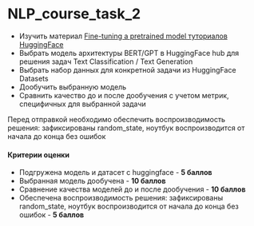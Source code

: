 # NLP_course_task_2

- Изучить материал [Fine-tuning a pretrained model туториалов HuggingFace](https://huggingface.co/docs/transformers/training)
- Выбрать модель архитектуры BERT/GPT в HuggingFace hub для решения задач Text Classification / Text Generation
- Выбрать набор данных для конкретной задачи из HuggingFace Datasets
- Дообучить выбранную модель
- Сравнить качество до и после дообучения с учетом метрик, специфичных для выбранной задачи


Перед отправкой необходимо обеспечить воспроизводимость решения: зафиксированы random_state, ноутбук воспроизводится от начала до конца без ошибок

#### Критерии оценки

- Подгружена модель и датасет с huggingface	- **5 баллов**
- Выбранная модель дообучена	- **10 баллов**
- Сравнение качества моделей до и после дообучения - **10 баллов**
- Обеспечена воспроизводимость решения: зафиксированы random_state, ноутбук воспроизводится от начала до конца без ошибок	- **5 баллов**

